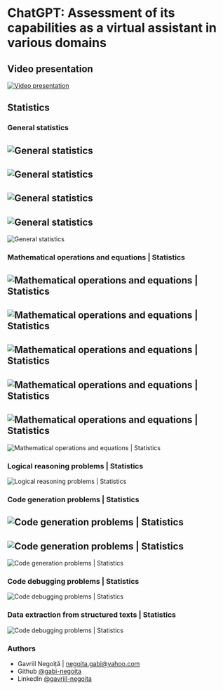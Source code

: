 # ChatGPT: Assessment of its capabilities as a virtual assistant in various domains

## Video presentation
[![Video presentation](https://github.com/gabi-negoita/chatgpt-multi-domain-capabilities-assessment/blob/main/images/presentation_cover.png?raw=true)](https://www.youtube.com/watch?v=464OoXbkA6U)

## Statistics
### General statistics
![General statistics](https://github.com/gabi-negoita/chatgpt-multi-domain-capabilities-assessment/blob/main/images/statistics-01.png?raw=true)
-
![General statistics](https://github.com/gabi-negoita/chatgpt-multi-domain-capabilities-assessment/blob/main/images/statistics-02.png?raw=true)
-
![General statistics](https://github.com/gabi-negoita/chatgpt-multi-domain-capabilities-assessment/blob/main/images/statistics-03.png?raw=true)
-
![General statistics](https://github.com/gabi-negoita/chatgpt-multi-domain-capabilities-assessment/blob/main/images/statistics-04.png?raw=true)
-
![General statistics](https://github.com/gabi-negoita/chatgpt-multi-domain-capabilities-assessment/blob/main/images/statistics-05.png?raw=true)

### Mathematical operations and equations | Statistics
![Mathematical operations and equations | Statistics](https://github.com/gabi-negoita/chatgpt-multi-domain-capabilities-assessment/blob/main/images/statistics-06.png?raw=true)
-
![Mathematical operations and equations | Statistics](https://github.com/gabi-negoita/chatgpt-multi-domain-capabilities-assessment/blob/main/images/statistics-07.png?raw=true)
-
![Mathematical operations and equations | Statistics](https://github.com/gabi-negoita/chatgpt-multi-domain-capabilities-assessment/blob/main/images/statistics-08.png?raw=true)
-
![Mathematical operations and equations | Statistics](https://github.com/gabi-negoita/chatgpt-multi-domain-capabilities-assessment/blob/main/images/statistics-09.png?raw=true)
-
![Mathematical operations and equations | Statistics](https://github.com/gabi-negoita/chatgpt-multi-domain-capabilities-assessment/blob/main/images/statistics-10.png?raw=true)
-
![Mathematical operations and equations | Statistics](https://github.com/gabi-negoita/chatgpt-multi-domain-capabilities-assessment/blob/main/images/statistics-11.png?raw=true)

### Logical reasoning problems | Statistics
![Logical reasoning problems | Statistics](https://github.com/gabi-negoita/chatgpt-multi-domain-capabilities-assessment/blob/main/images/statistics-12.png?raw=true)

### Code generation problems | Statistics
![Code generation problems | Statistics](https://github.com/gabi-negoita/chatgpt-multi-domain-capabilities-assessment/blob/main/images/statistics-13.png?raw=true)
-
![Code generation problems | Statistics](https://github.com/gabi-negoita/chatgpt-multi-domain-capabilities-assessment/blob/main/images/statistics-14.png?raw=true)
-
![Code generation problems | Statistics](https://github.com/gabi-negoita/chatgpt-multi-domain-capabilities-assessment/blob/main/images/statistics-15.png?raw=true)

### Code debugging problems | Statistics
![Code debugging problems | Statistics](https://github.com/gabi-negoita/chatgpt-multi-domain-capabilities-assessment/blob/main/images/statistics-16.png?raw=true)

### Data extraction from structured texts | Statistics
![Code debugging problems | Statistics](https://github.com/gabi-negoita/chatgpt-multi-domain-capabilities-assessment/blob/main/images/statistics-17.png?raw=true)

### Authors
- Gavriil Negoiță | negoita.gabi@yahoo.com
- Github [@gabi-negoita](https://github.com/gabi-negoita)
- LinkedIn [@gavriil-negoita](https://www.linkedin.com/in/gavriil-negoita)